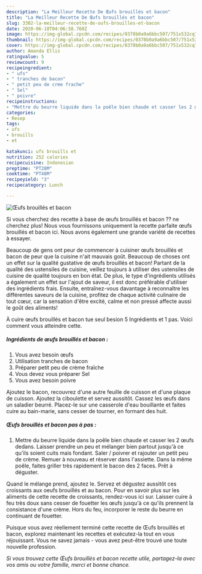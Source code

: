 ```yaml
---
description: "La Meilleur Recette De Œufs brouillés et bacon"
title: "La Meilleur Recette De Œufs brouillés et bacon"
slug: 3302-la-meilleur-recette-de-oufs-brouilles-et-bacon
date: 2020-06-18T04:06:58.760Z
image: https://img-global.cpcdn.com/recipes/0378b0a9a6bbc507/751x532cq70/oeufs-brouilles-et-bacon-photo-principale-de-la-recette.jpg
thumbnail: https://img-global.cpcdn.com/recipes/0378b0a9a6bbc507/751x532cq70/oeufs-brouilles-et-bacon-photo-principale-de-la-recette.jpg
cover: https://img-global.cpcdn.com/recipes/0378b0a9a6bbc507/751x532cq70/oeufs-brouilles-et-bacon-photo-principale-de-la-recette.jpg
author: Amanda Ellis
ratingvalue: 5
reviewcount: 9
recipeingredient:
- " ufs"
- " tranches de bacon"
- " petit peu de crme frache"
- " Sel"
- " poivre"
recipeinstructions:
- "Mettre du beurre liquide dans la poêle bien chaude et casser les 2 œufs dedans. Laisser prendre un peu et mélanger bien partout jusqu&#39;à ce qu&#39;ils soient cuits mais fondant. Saler / poivrer et rajouter un petit peu de crème. Remuer à nouveau et réserver dans l&#39;assiette. Dans la même poêle, faites griller très rapidement le bacon des 2 faces. Prêt à déguster."
categories:
- Resep
tags:
- ufs
- brouills
- et

katakunci: ufs brouills et 
nutrition: 252 calories
recipecuisine: Indonesian
preptime: "PT28M"
cooktime: "PT48M"
recipeyield: "3"
recipecategory: Lunch

---
```



![Œufs brouillés et bacon](https://img-global.cpcdn.com/recipes/0378b0a9a6bbc507/751x532cq70/oeufs-brouilles-et-bacon-photo-principale-de-la-recette.jpg)

Si vous cherchez des recette à base de œufs brouillés et bacon ?? ne cherchez plus! Nous vous fournissons uniquement la recette parfaite œufs brouillés et bacon ici. Nous avons également une grande variété de recettes à essayer.

Beaucoup de gens ont peur de commencer à cuisiner œufs brouillés et bacon de peur que la cuisine n'ait mauvais goût. Beaucoup de choses ont un effet sur la qualité gustative de œufs brouillés et bacon! Partant de la qualité des ustensiles de cuisine, veillez toujours à utiliser des ustensiles de cuisine de qualité toujours en bon état. De plus, le type d'ingrédients utilisés a également un effet sur l'ajout de saveur, il est donc préférable d'utiliser des ingrédients frais. Ensuite, entraînez-vous davantage à reconnaître les différentes saveurs de la cuisine, profitez de chaque activité culinaire de tout cœur, car la sensation d'être excité, calme et non pressé affecte aussi le goût des aliments!

<!--inarticleads1-->

À cuire œufs brouillés et bacon tue seul besion 5 Ingrédients et 1 pas. Voici comment vous atteindre cette.

##### Ingrédients de œufs brouillés et bacon :

1. Vous avez besoin  œufs
1. Utilisation  tranches de bacon
1. Préparer  petit peu de crème fraîche
1. Vous devez vous préparer  Sel
1. Vous avez besoin  poivre


Ajoutez le bacon, recouvrez d&#39;une autre feuille de cuisson et d&#39;une plaque de cuisson. Ajoutez la ciboulette et servez aussitôt. Cassez les œufs dans un saladier beurré. Placez-le sur une casserole d&#39;eau bouillante et faites cuire au bain-marie, sans cesser de tourner, en formant des huit. 

<!--inarticleads2-->

##### Œufs brouillés et bacon pas à pas :

1. Mettre du beurre liquide dans la poêle bien chaude et casser les 2 œufs dedans. Laisser prendre un peu et mélanger bien partout jusqu&#39;à ce qu&#39;ils soient cuits mais fondant. Saler / poivrer et rajouter un petit peu de crème. Remuer à nouveau et réserver dans l&#39;assiette. Dans la même poêle, faites griller très rapidement le bacon des 2 faces. Prêt à déguster.


Quand le mélange prend, ajoutez le. Servez et dégustez aussitôt ces croissants aux oeufs brouillés et au bacon. Pour en savoir plus sur les aliments de cette recette de croissants, rendez-vous ici sur. Laisser cuire à feu très doux sans cesser de fouetter les œufs jusqu&#39;à ce qu&#39;ils prennent la consistance d&#39;une crème. Hors du feu, incorporer le reste du beurre en continuant de fouetter. 

<!--inarticleads1-->

<p>
Puisque vous avez réellement terminé cette recette de Œufs brouillés et bacon, explorez maintenant les recettes et exécutez-la tout en vous réjouissant. Vous ne savez jamais - vous avez peut-être trouvé une toute nouvelle profession.
</p>

<p>
<i>Si vous trouvez cette Œufs brouillés et bacon recette utile, partagez-la avec vos amis ou votre famille, merci et bonne chance.</i>
</p>
